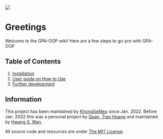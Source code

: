 ![](https://raw.githubusercontent.com/khongsomeo/GPA-OOP/main/screenshot.png)

# Greetings
Welcome to the GPA-OOP wiki! Here are a few steps to go-pro with GPA-OOP

## Table of Contents
1. [Installation](https://github.com/khongsomeo/GPA-OOP/wiki/Installation)
2. [User guide on How to Use](https://github.com/khongsomeo/GPA-OOP/wiki/How-to-use)
3. [Further development](https://github.com/khongsomeo/GPA-OOP/wiki/Development)

## Information
This project has been maintained by [KhongSoMeo](https://github.com/khongsomeo) since Jan. 2022. Before Jan. 2022 this was a personal project by [Quan, Tran Hoang](https://github.com/trhgquan) and maintained by [Hwang S. Wan](https://github.com/hwangswan).

All source code and resources are under [The MIT License](https://github.com/khongsomeo/GPA-OOP/blob/main/LICENSE).

